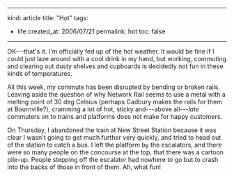 -----
kind: article
title: "Hot"
tags:
- life
created_at: 2006/07/21
permalink: hot
toc: false
-----

<p>OK---that's it. I'm officially fed up of the hot weather. It would be fine if I could just laze around with a cool drink in my hand, but working, commuting and clearing out dusty shelves and cupboards is decidedly not fun in these kinds of temperatures.</p>

<p>All this week, my commute has been disrupted by bending or broken rails. Leaving aside the question of why Network Rail seems to use a metal with a melting point of 30 deg Celsius (perhaps Cadbury makes the rails for them at Bournville?), cramming a lot of hot, sticky and---above all---<em>late</em> commuters on to trains and platforms does not make for happy customers.</p>

<p>On Thursday, I abandoned the train at New Street Station because it was clear I wasn't going to get much further very quickly, and tried to head out of the station to catch a bus. I left the platform by the escalators, and there were so many people on the concourse at the top, that there was a cartoon pile-up. People stepping off the escalator had nowhere to go but to crash into the backs of those in front of them. Ah, what fun!</p>



